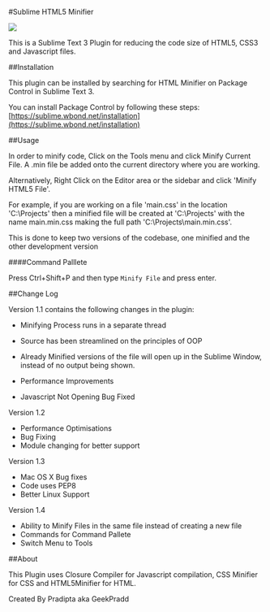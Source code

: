 #Sublime HTML5 Minifier

<a href="https://packagecontrol.io/packages/HTML%20Minifier"><img src="https://packagecontrol.herokuapp.com/downloads/HTML%20Minifier.svg"></a>

This is a Sublime Text 3 Plugin for reducing the code size of HTML5, CSS3 and Javascript files. 

##Installation

This plugin can be installed by searching for HTML Minifier on Package Control in Sublime Text 3. 

You can install Package Control by following these steps: [https://sublime.wbond.net/installation](https://sublime.wbond.net/installation)

##Usage

In order to minify code, Click on the Tools menu and click Minify Current File. A .min file be added onto the current directory where you are working. 

Alternatively, Right Click on the Editor area or the sidebar and click 'Minify HTML5 File'.

For example, if you are working on a file 'main.css' in the location 'C:\Projects\' then a minified file will be created at 'C:\Projects\' with the name main.min.css making the full path 'C:\Projects\main.min.css'.

This is done to keep two versions of the codebase, one minified and the other development version

####Command Palllete

Press Ctrl+Shift+P and then type `Minify File` and press enter.

##Change Log

Version 1.1 contains the following changes in the plugin:

- Minifying Process runs in a separate thread

- Source has been streamlined on the principles of OOP

- Already Minified versions of the file will open up in the Sublime Window, instead of no output being shown.

- Performance Improvements

- Javascript Not Opening Bug Fixed 


Version 1.2

- Performance Optimisations
- Bug Fixing
- Module changing for better support

Version 1.3 

- Mac OS X Bug fixes 
- Code uses PEP8 
- Better Linux Support

Version 1.4 

- Ability to Minify Files in the same file instead of creating a new file 
- Commands for Command Pallete 
- Switch Menu to Tools 

##About 

This Plugin uses Closure Compiler for Javascript compilation, CSS Minifier for CSS and HTML5Minifier for HTML.

Created By Pradipta aka GeekPradd